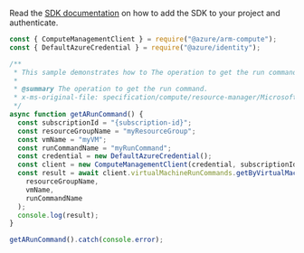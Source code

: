 Read the [SDK documentation](https://github.com/Azure/azure-sdk-for-js/blob/%40azure%2Farm-compute_17.3.1/sdk/compute/arm-compute/README.md) on how to add the SDK to your project and authenticate.

```javascript
const { ComputeManagementClient } = require("@azure/arm-compute");
const { DefaultAzureCredential } = require("@azure/identity");

/**
 * This sample demonstrates how to The operation to get the run command.
 *
 * @summary The operation to get the run command.
 * x-ms-original-file: specification/compute/resource-manager/Microsoft.Compute/stable/2021-11-01/examples/runCommands/GetRunCommand.json
 */
async function getARunCommand() {
  const subscriptionId = "{subscription-id}";
  const resourceGroupName = "myResourceGroup";
  const vmName = "myVM";
  const runCommandName = "myRunCommand";
  const credential = new DefaultAzureCredential();
  const client = new ComputeManagementClient(credential, subscriptionId);
  const result = await client.virtualMachineRunCommands.getByVirtualMachine(
    resourceGroupName,
    vmName,
    runCommandName
  );
  console.log(result);
}

getARunCommand().catch(console.error);
```
